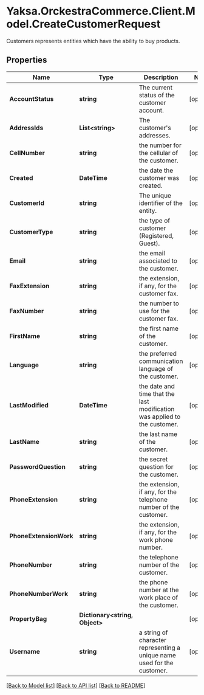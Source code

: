 # Yaksa.OrckestraCommerce.Client.Model.CreateCustomerRequest
Customers represents entities which have the ability to buy products.

## Properties

Name | Type | Description | Notes
------------ | ------------- | ------------- | -------------
**AccountStatus** | **string** | The current status of the customer account. | [optional] 
**AddressIds** | **List&lt;string&gt;** | The customer&#39;s addresses. | [optional] 
**CellNumber** | **string** | the number for the cellular of the customer. | [optional] 
**Created** | **DateTime** | the date the customer was created. | [optional] 
**CustomerId** | **string** | The unique identifier of the entity. | [optional] 
**CustomerType** | **string** | the type of customer (Registered, Guest). | [optional] 
**Email** | **string** | the email associated to the customer. | [optional] 
**FaxExtension** | **string** | the extension, if any, for the customer fax. | [optional] 
**FaxNumber** | **string** | the number to use for the customer fax. | [optional] 
**FirstName** | **string** | the first name of the customer. | [optional] 
**Language** | **string** | the preferred communication language of the customer. | [optional] 
**LastModified** | **DateTime** | the date and time that the last modification was applied to the customer. | [optional] 
**LastName** | **string** | the last name of the customer. | [optional] 
**PasswordQuestion** | **string** | the secret question for the customer. | [optional] 
**PhoneExtension** | **string** | the extension, if any, for the telephone number of the customer. | [optional] 
**PhoneExtensionWork** | **string** | the extension, if any, for the work phone number. | [optional] 
**PhoneNumber** | **string** | the telephone number of the customer. | [optional] 
**PhoneNumberWork** | **string** | the phone number at the work place of the customer. | [optional] 
**PropertyBag** | **Dictionary&lt;string, Object&gt;** |  | [optional] 
**Username** | **string** | a string of character representing a unique name used for the customer. | [optional] 

[[Back to Model list]](../README.md#documentation-for-models) [[Back to API list]](../README.md#documentation-for-api-endpoints) [[Back to README]](../README.md)

